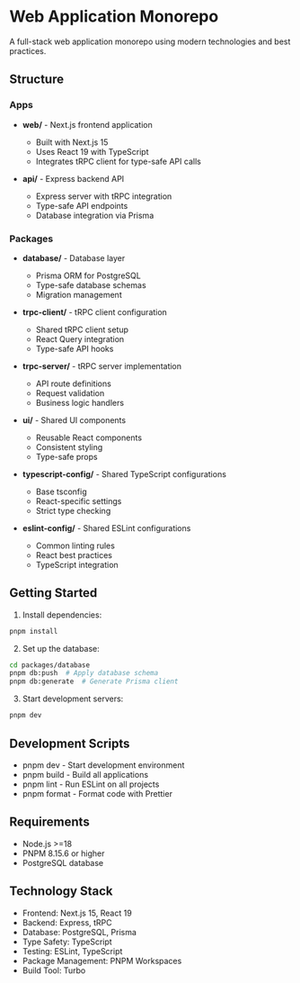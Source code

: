 # Web Application Monorepo

A full-stack web application monorepo using modern technologies and best practices.

## Structure

### Apps

- **web/** - Next.js frontend application 
  - Built with Next.js 15
  - Uses React 19 with TypeScript
  - Integrates tRPC client for type-safe API calls

- **api/** - Express backend API
  - Express server with tRPC integration
  - Type-safe API endpoints
  - Database integration via Prisma

### Packages

- **database/** - Database layer
  - Prisma ORM for PostgreSQL
  - Type-safe database schemas
  - Migration management

- **trpc-client/** - tRPC client configuration
  - Shared tRPC client setup
  - React Query integration
  - Type-safe API hooks

- **trpc-server/** - tRPC server implementation
  - API route definitions
  - Request validation
  - Business logic handlers

- **ui/** - Shared UI components
  - Reusable React components
  - Consistent styling
  - Type-safe props

- **typescript-config/** - Shared TypeScript configurations
  - Base tsconfig
  - React-specific settings
  - Strict type checking

- **eslint-config/** - Shared ESLint configurations
  - Common linting rules
  - React best practices
  - TypeScript integration

## Getting Started

1. Install dependencies:
```bash
pnpm install
```

2. Set up the database:
```bash
cd packages/database
pnpm db:push  # Apply database schema
pnpm db:generate  # Generate Prisma client
```

3. Start development servers:
```bash
pnpm dev
```

## Development Scripts
- pnpm dev - Start development environment
- pnpm build - Build all applications
- pnpm lint - Run ESLint on all projects
- pnpm format - Format code with Prettier

## Requirements
- Node.js >=18
- PNPM 8.15.6 or higher
- PostgreSQL database

## Technology Stack
- Frontend: Next.js 15, React 19
- Backend: Express, tRPC
- Database: PostgreSQL, Prisma
- Type Safety: TypeScript
- Testing: ESLint, TypeScript
- Package Management: PNPM Workspaces
- Build Tool: Turbo